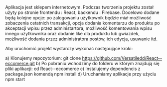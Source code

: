 Aplikacja jest sklepem internetowym. Podczas tworzenia projektu został użyty po stronie frontendu : React, backendu : Firebase. Docelowo dodane będą kolejne opcje: po zalogowaniu użytkownik będzie miał możliwość zobaczenia ostatnich transakcji, opcja dodania komentarzu do produktu po akceptacji wpisu przez administartora, możliwość komentowania wpisu innego użytkownika oraz dodanie like dla produktu lub gwiazdek, możliwość dodania przez administratora postów, ich edycja, usuwanie itd.

Aby uruchomić projekt wystarczy wykonać następujące kroki:

a) Klonujemy repozytorium: git clone https://github.com/Versatiledd/React--eccomerce.git
b) Po pobraniu wchodzimy do folderu w którym znajdują się pliki aplikacji: cd React--eccomerce
c) Instalujemy dependencis z package.json komendą npm install
d) Uruchamiamy aplikacje przy użyciu npm start
